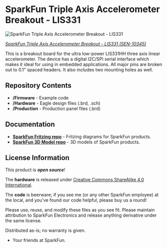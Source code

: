 SparkFun Triple Axis Accelerometer Breakout - LIS331
========================================

![SparkFun Triple Axis Accelerometer Breakout - LIS331](https://cdn.sparkfun.com//assets/parts/4/7/6/8/10345-01.jpg)

[*SparkFun Triple Axis Accelerometer Breakout - LIS331 (SEN-10345)*](https://www.sparkfun.com/products/10345)

 This is a breakout board for the ultra low-power LIS331HH three axis linear accelerometer. 
 The device has a digital I2C/SPI serial interface which makes it ideal for using in embedded applications. 
 All major pins are broken out to 0.1" spaced headers. It also includes two mounting holes as well.
 
Repository Contents
-------------------

* **/Firmware** - Example code 
* **/Hardware** - Eagle design files (.brd, .sch)
* **/Production** - Production panel files (.brd)

Documentation
--------------
* **[SparkFun Fritzing repo](https://github.com/sparkfun/Fritzing_Parts)** - Fritzing diagrams for SparkFun products.
* **[SparkFun 3D Model repo](https://github.com/sparkfun/3D_Models)** - 3D models of SparkFun products. 

License Information
-------------------
This product is _**open source**_! 

The **hardware** is released under [Creative Commons ShareAlike 4.0 International](https://creativecommons.org/licenses/by-sa/4.0/).

The **code** is beerware; if you see me (or any other SparkFun employee) at the local, and you've found our code helpful, please buy us a round!

Please use, reuse, and modify these files as you see fit. Please maintain attribution to SparkFun Electronics and release anything derivative under the same license.

Distributed as-is; no warranty is given.

- Your friends at SparkFun.


